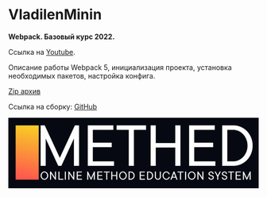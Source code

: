 # VladilenMinin
**Webpack. Базовый курс 2022.**

Ссылка на [Youtube](https://www.youtube.com/watch?v=o8KMucDpSno).

Описание работы Webpack 5, инициализация проекта, установка необходимых пакетов, настройка конфига.

[Zip архив](learn-wp-master.zip)

Ссылка на сборку: [GitHub](https://github.com/maksim-leskin/learn-wp)

![logo](logo.png)
